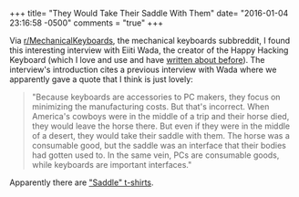 +++
title= "They Would Take Their Saddle With Them"
date= "2016-01-04 23:16:58 -0500"
comments = "true"
+++

Via [r/MechanicalKeyboards](https://www.reddit.com/r/MechanicalKeyboards), the mechanical keyboards subbreddit, I found this interesting interview with Eiiti Wada, the creator of the Happy Hacking Keyboard (which I love and use and have [written about before](http://sts10.github.io/blog/2014/12/06/an-update-to-my-keyboard-game/)). The interview's introduction cites a previous interview with Wada where we apparently gave a quote that I think is just lovely: 

> "Because keyboards are accessories to PC makers, they focus on minimizing the manufacturing costs. But that's incorrect. When America's cowboys were in the middle of a trip and their horse died, they would leave the horse there. But even if they were in the middle of a desert, they would take their saddle with them. The horse was a consumable good, but the saddle was an interface that their bodies had gotten used to. In the same vein, PCs are consumable goods, while keyboards are important interfaces."

Apparently there are ["Saddle" t-shirts](https://www.reddit.com/r/MechanicalKeyboards/comments/3zga1k/interview_professor_eiiti_wada_creator_of_the_hhkb/cyluhxx). 
